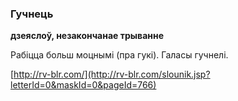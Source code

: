 ### Гучнець
**дзеяслоў, незакончанае трыванне**

Рабіцца больш моцнымі (пра гукі). Галасы гучнелі.

<a rel="author">[http://rv-blr.com/](http://rv-blr.com/slounik.jsp?letterId=0&maskId=0&pageId=766)</a>
